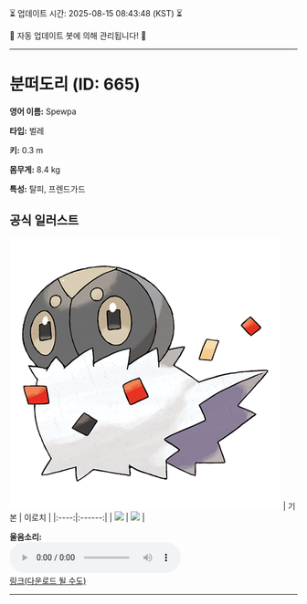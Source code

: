 
⏳ 업데이트 시간: 2025-08-15 08:43:48 (KST) ⏳

🤖 자동 업데이트 봇에 의해 관리됩니다! 🤖

---

# 분떠도리 (ID: 665)
**영어 이름:** Spewpa

**타입:** 벌레

**키:** 0.3 m

**몸무게:** 8.4 kg

**특성:** 탈피, 프렌드가드

## 공식 일러스트
![](https://raw.githubusercontent.com/PokeAPI/sprites/master/sprites/pokemon/other/official-artwork/665.png)
| 기본 | 이로치 |
|:----:|:------:|
| <img src="http://play.pokemonshowdown.com/sprites/ani/spewpa.gif" width="200"> | <img src="http://play.pokemonshowdown.com/sprites/ani-shiny/spewpa.gif" width="200"> |

**울음소리:**<br><audio controls src="https://raw.githubusercontent.com/PokeAPI/cries/main/cries/pokemon/latest/665.ogg"></audio><br> [링크(다운로드 될 수도)](https://raw.githubusercontent.com/PokeAPI/cries/main/cries/pokemon/latest/665.ogg)


---
